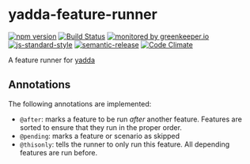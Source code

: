 # yadda-feature-runner

[![npm version](https://img.shields.io/npm/v/@rheactorjs/yadda-feature-runner.svg)](https://www.npmjs.com/package/@rheactorjs/yadda-feature-runner)
[![Build Status](https://travis-ci.org/RHeactorJS/yadda-feature-runner.svg?branch=master)](https://travis-ci.org/RHeactorJS/yadda-feature-runner)
[![monitored by greenkeeper.io](https://img.shields.io/badge/greenkeeper.io-monitored-brightgreen.svg)](http://greenkeeper.io/) 
[![js-standard-style](https://img.shields.io/badge/code%20style-standard-brightgreen.svg)](http://standardjs.com/)
[![semantic-release](https://img.shields.io/badge/semver-semantic%20release-e10079.svg)](https://github.com/semantic-release/semantic-release)
[![Code Climate](https://codeclimate.com/github/RHeactorJS/yadda-feature-runner/badges/gpa.svg)](https://codeclimate.com/github/RHeactorJS/yadda-feature-runner)

A feature runner for [yadda](https://github.com/acuminous/yadda)

## Annotations

The following annotations are implemented:

 - `@after`: marks a feature to be run *after* another feature. Features are sorted to ensure that they run in the proper order. 
 - `@pending`: marks a feature or scenario as skipped
 - `@thisonly`: tells the runner to only run this feature. All depending features are run before. 
